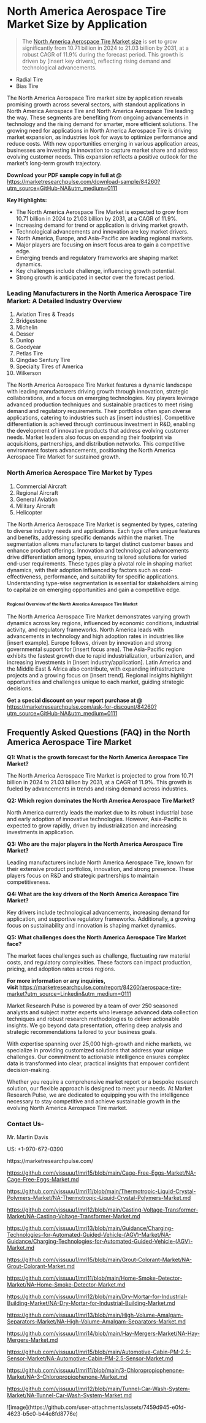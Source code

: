 <h1>North America Aerospace Tire Market&nbsp;Size by Application</h1><blockquote><p>The <a href="https://marketresearchpulse.com/download-sample/84260?utm_source=GitHub-NA&amp;utm_medium=0111">North America Aerospace Tire Market size</a> is set to grow significantly from 10.71 billion in 2024 to 21.03 billion by 2031, at a robust CAGR of 11.9% during the forecast period. This growth is driven by [insert key drivers], reflecting rising demand and technological advancements.</p></blockquote><ul><li>Radial Tire<li> Bias Tire</li></ul><p>The North America Aerospace Tire market size by application reveals promising growth across several sectors, with standout applications in North America Aerospace Tire and North America Aerospace Tire leading the way. These segments are benefiting from ongoing advancements in technology and the rising demand for smarter, more efficient solutions. The growing need for applications in North America Aerospace Tire is driving market expansion, as industries look for ways to optimize performance and reduce costs. With new opportunities emerging in various application areas, businesses are investing in innovation to capture market share and address evolving customer needs. This expansion reflects a positive outlook for the market’s long-term growth trajectory.</p><p><strong>Download your PDF sample copy in full at @ </strong><a href="https://marketresearchpulse.com/download-sample/84260?utm_source=GitHub-NA&amp;utm_medium=0111">https://marketresearchpulse.com/download-sample/84260?utm_source=GitHub-NA&amp;utm_medium=0111</a></p><p><strong>Key Highlights: </strong></p><ul><li>The North America Aerospace Tire Market is expected to grow from 10.71 billion in 2024 to 21.03 billion by 2031, at a CAGR of 11.9%.</li><li>Increasing demand for trend or application is driving market growth.</li><li>Technological advancements and innovation are key market drivers.</li><li>North America, Europe, and Asia-Pacific are leading regional markets.</li><li>Major players are focusing on insert focus area to gain a competitive edge.</li><li>Emerging trends and regulatory frameworks are shaping market dynamics.</li><li>Key challenges include challenge, influencing growth potential.</li><li>Strong growth is anticipated in sector over the forecast period.</li></ul><h3>Leading Manufacturers in the North America Aerospace Tire Market: A Detailed Industry Overview</h3><ol><li>Aviation Tires & Treads</li><li>Bridgestone</li><li>Michelin</li><li>Desser</li><li>Dunlop</li><li>Goodyear</li><li>Petlas Tire</li><li>Qingdao Sentury Tire</li><li>Specialty Tires of America</li><li>Wilkerson</li></ol><div class="flex max-w-full flex-col flex-grow"><div class="min-h-8 text-message flex w-full flex-col items-end gap-2 whitespace-normal break-words [.text-message+&amp;]:mt-5" dir="auto" data-message-author-role="assistant" data-message-id="fd8432e4-4910-450d-b182-61b7bfb0a01f" data-message-model-slug="gpt-4o"><div class="flex w-full flex-col gap-1 empty:hidden first:pt-[3px]"><div class="markdown prose w-full break-words dark:prose-invert light"><p>The North America Aerospace Tire Market features a dynamic landscape with leading manufacturers driving growth through innovation, strategic collaborations, and a focus on emerging technologies. Key players leverage advanced production techniques and sustainable practices to meet rising demand and regulatory requirements. Their portfolios often span diverse applications, catering to industries such as [insert industries]. Competitive differentiation is achieved through continuous investment in R&amp;D, enabling the development of innovative products that address evolving customer needs. Market leaders also focus on expanding their footprint via acquisitions, partnerships, and distribution networks. This competitive environment fosters advancements, positioning the North America Aerospace Tire Market for sustained growth.</p></div></div></div></div><h3>North America Aerospace Tire Market by Types</h3><ol><li>Commercial Aircraft<li> Regional Aircraft<li> General Aviation<li> Military Aircraft<li> Helicopter</li></ol><div class="flex max-w-full flex-col flex-grow"><div class="min-h-8 text-message flex w-full flex-col items-end gap-2 whitespace-normal break-words [.text-message+&amp;]:mt-5" dir="auto" data-message-author-role="assistant" data-message-id="084470be-0bb7-4664-bddf-5156b4f41249" data-message-model-slug="gpt-4o-mini"><div class="flex w-full flex-col gap-1 empty:hidden first:pt-[3px]"><div class="markdown prose w-full break-words dark:prose-invert light"><p>The North America Aerospace Tire Market is segmented by types, catering to diverse industry needs and applications. Each type offers unique features and benefits, addressing specific demands within the market. The segmentation allows manufacturers to target distinct customer bases and enhance product offerings. Innovation and technological advancements drive differentiation among types, ensuring tailored solutions for varied end-user requirements. These types play a pivotal role in shaping market dynamics, with their adoption influenced by factors such as cost-effectiveness, performance, and suitability for specific applications. Understanding type-wise segmentation is essential for stakeholders aiming to capitalize on emerging opportunities and gain a competitive edge.</p></div></div></div></div><h3><span style="font-size: 11px;">Regional Overview of the North America Aerospace Tire Market</span></h3><div class="flex max-w-full flex-col flex-grow"><div class="min-h-8 text-message flex w-full flex-col items-end gap-2 whitespace-normal break-words [.text-message+&amp;]:mt-5" dir="auto" data-message-author-role="assistant" data-message-id="e9038762-ce64-4e30-91c9-9bd413514231" data-message-model-slug="gpt-4o-mini"><div class="flex w-full flex-col gap-1 empty:hidden first:pt-[3px]"><div class="markdown prose w-full break-words dark:prose-invert light"><p>The North America Aerospace Tire Market demonstrates varying growth dynamics across key regions, influenced by economic conditions, industrial activity, and regulatory frameworks. North America leads with advancements in technology and high adoption rates in industries like [insert example]. Europe follows, driven by innovation and strong governmental support for [insert focus area]. The Asia-Pacific region exhibits the fastest growth due to rapid industrialization, urbanization, and increasing investments in [insert industry/application]. Latin America and the Middle East &amp; Africa also contribute, with expanding infrastructure projects and a growing focus on [insert trend]. Regional insights highlight opportunities and challenges unique to each market, guiding strategic decisions.</p></div></div></div></div><p><strong>Get a special discount on your report purchase at @ </strong><a href="https://marketresearchpulse.com/ask-for-discount/84260?utm_source=GitHub-NA&amp;utm_medium=0111">https://marketresearchpulse.com/ask-for-discount/84260?utm_source=GitHub-NA&amp;utm_medium=0111</a></p><h2>Frequently Asked Questions (FAQ) in the North America Aerospace Tire Market</h2><p><strong>Q1: What is the growth forecast for the North America Aerospace Tire Market?</strong></p><p>The North America Aerospace Tire Market is projected to grow from 10.71 billion in 2024 to 21.03 billion by 2031, at a CAGR of 11.9%. This growth is fueled by advancements in trends and rising demand across industries.</p><p><strong>Q2: Which region dominates the North America Aerospace Tire Market?</strong></p><p>North America currently leads the market due to its robust industrial base and early adoption of innovative technologies. However, Asia-Pacific is expected to grow rapidly, driven by industrialization and increasing investments in application.</p><p><strong>Q3: Who are the major players in the North America Aerospace Tire Market?</strong></p><p>Leading manufacturers include North America Aerospace Tire, known for their extensive product portfolios, innovation, and strong presence. These players focus on R&amp;D and strategic partnerships to maintain competitiveness.</p><p><strong>Q4: What are the key drivers of the North America Aerospace Tire Market?</strong></p><p>Key drivers include technological advancements, increasing demand for application, and supportive regulatory frameworks. Additionally, a growing focus on sustainability and innovation is shaping market dynamics.</p><p><strong>Q5: What challenges does the North America Aerospace Tire Market face?</strong></p><p>The market faces challenges such as challenge, fluctuating raw material costs, and regulatory complexities. These factors can impact production, pricing, and adoption rates across regions.</p><p><strong>For more information or any inquiries, visit&nbsp;</strong><a href="https://marketresearchpulse.com/report/84260/aerospace-tire-market?utm_source=Linkedin&utm_medium=0111">https://marketresearchpulse.com/report/84260/aerospace-tire-market?utm_source=Linkedin&utm_medium=0111</a></p><p>Market Research Pulse is powered by a team of over 250 seasoned analysts and subject matter experts who leverage advanced data collection techniques and robust research methodologies to deliver actionable insights. We go beyond data presentation, offering deep analysis and strategic recommendations tailored to your business goals.</p><p>With expertise spanning over 25,000 high-growth and niche markets, we specialize in providing customized solutions that address your unique challenges. Our commitment to actionable intelligence ensures complex data is transformed into clear, practical insights that empower confident decision-making.</p><p>Whether you require a comprehensive market report or a bespoke research solution, our flexible approach is designed to meet your needs. At Market Research Pulse, we are dedicated to equipping you with the intelligence necessary to stay competitive and achieve sustainable growth in the evolving North America Aerospace Tire market.</p><h3><strong>Contact Us-</strong></h3><p>Mr. Martin Davis</p><p>US: +1-970-672-0390</p><p>https://marketresearchpulse.com/</p><p><a href="https://github.com/vissuuu1/mri15/blob/main/Cage-Free-Eggs-Market/NA-Cage-Free-Eggs-Market.md">https://github.com/vissuuu1/mri15/blob/main/Cage-Free-Eggs-Market/NA-Cage-Free-Eggs-Market.md</a></p><p><a href="https://github.com/vissuuu1/mri11/blob/main/Thermotropic-Liquid-Crystal-Polymers-Market/NA-Thermotropic-Liquid-Crystal-Polymers-Market.md">https://github.com/vissuuu1/mri11/blob/main/Thermotropic-Liquid-Crystal-Polymers-Market/NA-Thermotropic-Liquid-Crystal-Polymers-Market.md</a></p><p><a href="https://github.com/vissuuu1/mri12/blob/main/Casting-Voltage-Transformer-Market/NA-Casting-Voltage-Transformer-Market.md">https://github.com/vissuuu1/mri12/blob/main/Casting-Voltage-Transformer-Market/NA-Casting-Voltage-Transformer-Market.md</a></p><p><a href="https://github.com/vissuuu1/mri13/blob/main/Guidance/Charging-Technologies-for-Automated-Guided-Vehicle-(AGV)-Market/NA-Guidance/Charging-Technologies-for-Automated-Guided-Vehicle-(AGV)-Market.md">https://github.com/vissuuu1/mri13/blob/main/Guidance/Charging-Technologies-for-Automated-Guided-Vehicle-(AGV)-Market/NA-Guidance/Charging-Technologies-for-Automated-Guided-Vehicle-(AGV)-Market.md</a></p><p><a href="https://github.com/vissuuu1/mri15/blob/main/Grout-Colorant-Market/NA-Grout-Colorant-Market.md">https://github.com/vissuuu1/mri15/blob/main/Grout-Colorant-Market/NA-Grout-Colorant-Market.md</a></p><p><a href="https://github.com/vissuuu1/mri11/blob/main/Home-Smoke-Detector-Market/NA-Home-Smoke-Detector-Market.md">https://github.com/vissuuu1/mri11/blob/main/Home-Smoke-Detector-Market/NA-Home-Smoke-Detector-Market.md</a></p><p><a href="https://github.com/vissuuu1/mri12/blob/main/Dry-Mortar-for-Industrial-Building-Market/NA-Dry-Mortar-for-Industrial-Building-Market.md">https://github.com/vissuuu1/mri12/blob/main/Dry-Mortar-for-Industrial-Building-Market/NA-Dry-Mortar-for-Industrial-Building-Market.md</a></p><p><a href="https://github.com/vissuuu1/mri13/blob/main/High-Volume-Amalgam-Separators-Market/NA-High-Volume-Amalgam-Separators-Market.md">https://github.com/vissuuu1/mri13/blob/main/High-Volume-Amalgam-Separators-Market/NA-High-Volume-Amalgam-Separators-Market.md</a></p><p><a href="https://github.com/vissuuu1/mri14/blob/main/Hay-Mergers-Market/NA-Hay-Mergers-Market.md">https://github.com/vissuuu1/mri14/blob/main/Hay-Mergers-Market/NA-Hay-Mergers-Market.md</a></p><p><a href="https://github.com/vissuuu1/mri15/blob/main/Automotive-Cabin-PM-2.5-Sensor-Market/NA-Automotive-Cabin-PM-2.5-Sensor-Market.md">https://github.com/vissuuu1/mri15/blob/main/Automotive-Cabin-PM-2.5-Sensor-Market/NA-Automotive-Cabin-PM-2.5-Sensor-Market.md</a></p><p><a href="https://github.com/vissuuu1/mri11/blob/main/3-Chloropropiophenone-Market/NA-3-Chloropropiophenone-Market.md">https://github.com/vissuuu1/mri11/blob/main/3-Chloropropiophenone-Market/NA-3-Chloropropiophenone-Market.md</a></p><p><a href="https://github.com/vissuuu1/mri12/blob/main/Tunnel-Car-Wash-System-Market/NA-Tunnel-Car-Wash-System-Market.md">https://github.com/vissuuu1/mri12/blob/main/Tunnel-Car-Wash-System-Market/NA-Tunnel-Car-Wash-System-Market.md</a></p>
![image](https://github.com/user-attachments/assets/7459d945-e0fd-4623-b5c0-b44e8fd8776e)
